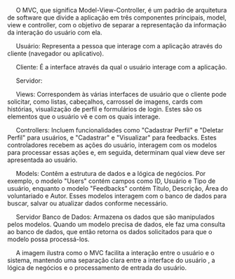&nbsp;&nbsp;&nbsp;&nbsp; O MVC, que significa Model-View-Controller, é um padrão de arquitetura de software que divide a aplicação em três componentes principais, model, view e controller, com o objetivo de separar a representação da informação da interação do usuário com ela.

&nbsp;&nbsp;&nbsp;&nbsp; Usuário: Representa a pessoa que interage com a aplicação através do cliente (navegador ou aplicativo).

&nbsp;&nbsp;&nbsp;&nbsp; Cliente: É a interface através da qual o usuário interage com a aplicação.

&nbsp;&nbsp;&nbsp;&nbsp; Servidor:

&nbsp;&nbsp;&nbsp;&nbsp; Views: Correspondem às várias interfaces de usuário que o cliente pode solicitar, como listas, cabeçalhos, carrossel de imagens, cards com histórias, visualização de perfil e formulários de login. Estes são os elementos que o usuário vê e com os quais interage.

&nbsp;&nbsp;&nbsp;&nbsp; Controllers: Incluem funcionalidades como "Cadastrar Perfil" e "Deletar Perfil" para usuários, e "Cadastrar" e "Visualizar" para feedbacks. Estes controladores recebem as ações do usuário, interagem com os modelos para processar essas ações e, em seguida, determinam qual view deve ser apresentada ao usuário.

&nbsp;&nbsp;&nbsp;&nbsp; Models: Contêm a estrutura de dados e a lógica de negócios. Por exemplo, o modelo "Users" contém campos como ID, Usuário e Tipo de usuário, enquanto o modelo "Feedbacks" contém Título, Descrição, Área do voluntariado e Autor. Esses modelos interagem com o banco de dados para buscar, salvar ou atualizar dados conforme necessário.

&nbsp;&nbsp;&nbsp;&nbsp; Servidor Banco de Dados: Armazena os dados que são manipulados pelos modelos. Quando um modelo precisa de dados, ele faz uma consulta ao banco de dados, que então retorna os dados solicitados para que o modelo possa processá-los.

&nbsp;&nbsp;&nbsp;&nbsp; A imagem ilustra como o MVC facilita a interação entre o usuário e o sistema, mantendo uma separação clara entre a interface do usuário , a lógica de negócios  e o processamento de entrada do usuário.








